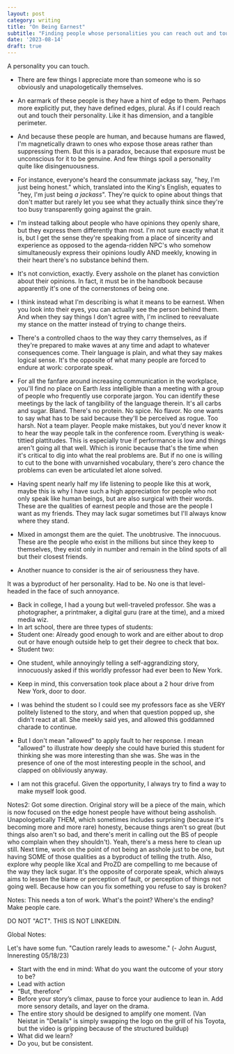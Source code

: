 ```yaml
---
layout: post
category: writing
title: "On Being Earnest"
subtitle: "Finding people whose personalities you can reach out and touch."
date: '2023-08-14'
draft: true
---
```


A personality you can touch.

- There are few things I appreciate more than someone who is so obviously and unapologetically themselves.
- An earmark of these people is they have a hint of edge to them. Perhaps more explicitly put, they have defined edges, plural. As if I could reach out and touch their personality. Like it has dimension, and a tangible perimeter. 
- And because these people are human, and because humans are flawed, I'm magnetically drawn to ones who expose those areas rather than suppressing them. But this is a paradox, because that exposure must be unconscious for it to be genuine. And few things spoil a personality quite like disingenuousness.

- For instance, everyone's heard the consummate jackass say, "hey, I'm just being honest." which, translated into the King's English, equates to "hey, I'm just being _a jackass_". They're quick to opine about things that don't matter but rarely let you see what they actually think since they're too busy transparently going against the grain.

- I'm instead talking about people who have opinions they openly share, but they express them differently than most. I'm not sure exactly what it is, but I get the sense they're speaking from a place of sincerity and experience as opposed to the agenda-ridden NPC's who somehow simultaneously express their opinions loudly AND meekly, knowing in their heart there's no substance behind them.
- It's not conviction, exactly. Every asshole on the planet has conviction about their opinions. In fact, it must be in the handbook because apparently it's one of the cornerstones of being one. 
- I think instead what I'm describing is what it means to be earnest. When you look into their eyes, you can actually see the person behind them. And when they say things I don't agree with, I'm inclined to reevaluate my stance on the matter instead of trying to change theirs.
- There's a controlled chaos to the way they carry themselves, as if they're prepared to make waves at any time and adapt to whatever consequences come. Their language is plain, and what they say makes logical sense. It's the opposite of what many people are forced to endure at work: corporate speak.
- For all the fanfare around increasing communication in the workplace, you'll find no place on Earth _less_ intelligible than a meeting with a group of people who frequently use corporate jargon. You can identify these meetings by the lack of tangibility of the language therein. It's all carbs and sugar. Bland. There's no protein. No spice. No flavor. No one wants to say what has to be said because they'll be perceived as rogue. Too harsh. Not a team player. People make mistakes, but you'd never know it to hear the way people talk in the conference room. Everything is weak-tittied plattitudes. This is especially true if performance is low and things aren't going all that well. Which is ironic because that's the time when it's critical to dig into what the real problems are. But if no one is willing to cut to the bone with unvarnished vocabulary, there's zero chance the problems can even be articulated let alone solved.
- Having spent nearly half my life listening to people like this at work, maybe this is why I have such a high appreciation for people who not only speak like human beings, but are also surgical with their words. These are the qualities of earnest people and those are the people I want as my friends. They may lack sugar sometimes but I'll always know where they stand.


<!-- Well written (maybe), but doesn't fit -->
- Mixed in amongst them are the quiet. The unobtrusive. The innocuous. These are the people who exist in the millions but since they keep to themselves, they exist only in number and remain in the blind spots of all but their closest friends. 

<!-- I think this might be a different post: -->
<!-- - Part of my personality is puzzling to me and it's been on my mind for decades now. I don't care about a lot of things people tend to care about. It's puzzling because I can't tell what it is, precisely. It could be a defense mechanism to counter the chaos of things outside my control. It could be a sense that no matter what I do, I couldn't affect change anyway, so why bother. It could also just be plain old-fashioned selfishness: "If it doesn't affect me I don't want to know about it".
- Whatever it is, one of the byproducts of such an outlook is a shortage of opinions. Couple that with a hint of contrarian and it's impossible to get me to commit to even _taking_ a stance most of the time. -->


- Another nuance to consider is the air of seriousness they have. 



It was a byproduct of her personality. Had to be. No one is that level-headed in the face of such annoyance.

- Back in college, I had a young but well-traveled professor. She was a photographer, a printmaker, a digital guru (rare at the time), and a mixed media wiz. 
- In art school, there are three types of students: 
- Student one: Already good enough to work and are either about to drop out or have enough outside help to get their degree to check that box.
- Student two: 
<!-- I got stuck there - trying to describe how annoying students are one of the staples of art school undergrads -->
- One student, while annoyingly telling a self-aggrandizing story, innocuously asked if this worldly professor had ever been to New York. 
- Keep in mind, this conversation took place about a 2 hour drive from New York, door to door.
- I was behind the student so I could see my professors face as she VERY politely listened to the story, and when that question popped up, she didn't react at all. She meekly said yes, and allowed this goddamned charade to continue. 
- But I don't mean "allowed" to apply fault to her response. I mean "allowed" to illustrate how deeply she could have buried this student for thinking she was more interesting than she was. She was in the presence of one of the most interesting people in the school, and clapped on obliviously anyway.

- I am not this graceful. Given the opportunity, I always try to find a way to make myself look good. 

Notes2: Got some direction. Original story will be a piece of the main, which is now focused on the edge honest people have without being assholish. Unapologetically THEM, which sometimes includes surprising (because it's becoming more and more rare) honesty, because things aren't so great (but things also aren't so bad, and there's merit in calling out the BS of people who complain when they shouldn't). Yeah, there's a mess here to clean up still. Next time, work on the point of not being an asshole just to be one, but having SOME of those qualities as a byproduct of telling the truth. Also, explore why people like Xcal and ProZD are compelling to me because of the way they lack sugar. It's the opposite of corporate speak, which always aims to lessen the blame or perception of fault, or perception of things not going well. Because how can you fix something you refuse to say is broken?

Notes: This needs a ton of work. What's the point? Where's the ending? Make people care.

DO NOT "ACT". THIS IS NOT LINKEDIN.

Global Notes:

Let's have some fun. "Caution rarely leads to awesome." (- John August, Inneresting 05/18/23)

- Start with the end in mind: What do you want the outcome of your story to be?
- Lead with action
- “But, therefore”
- Before your story’s climax, pause to force your audience to lean in. Add more sensory details, and layer on the drama.
- The entire story should be designed to amplify one moment. (Van Neistat in "Details" is simply swapping the logo on the grill of his Toyota, but the video is gripping because of the structured buildup)
- What did we learn?
- Do you, but be consistent.
